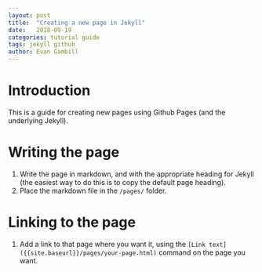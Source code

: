 ```yaml
---
layout: post
title:  "Creating a new page in Jekyll"
date:   2018-09-19 
categories: tutorial guide 
tags: jekyll github
author: Evan Gambill
---
```


# Introduction 
This is a guide for creating new pages using Github Pages (and the underlying Jekyll).

# Writing the page
1. Write the page in markdown, and with the appropriate heading for Jekyll (the easiest way to do this is to copy the default page heading).
1. Place the markdown file in the `/pages/` folder.

# Linking to the page
1. Add a link to that page where you want it, using the `[Link text]({{site.baseurl}}/pages/your-page.html)` command on the page you want.

